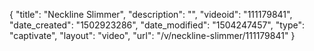{
    "title": "Neckline Slimmer",
    "description": "",
    "videoid": "111179841",
    "date_created": "1502923286",
    "date_modified": "1504247457",
    "type": "captivate",
    "layout": "video",
    "url": "\/v\/neckline-slimmer\/111179841"
}